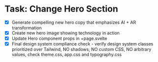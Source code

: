 # Task: Change Hero Section

- [x] Generate compelling new hero copy that emphasizes AI + AR transformation
- [x] Create new hero image showing technology in action
- [x] Update Hero component props in +page.svelte
- [x] Final design system compliance check - verify design system classes prioritized over Tailwind, NO shadows, NO custom CSS, NO arbitrary values, check theme.css, app.css and typography.css